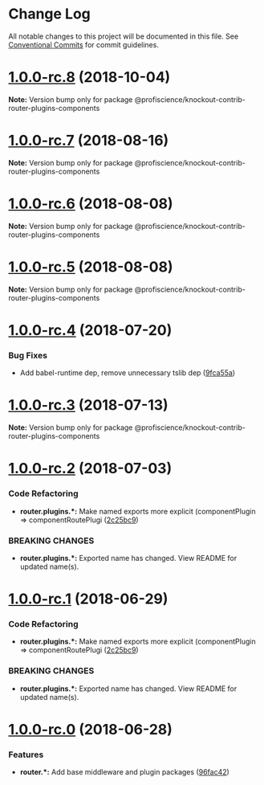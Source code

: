 # Change Log

All notable changes to this project will be documented in this file.
See [Conventional Commits](https://conventionalcommits.org) for commit guidelines.

<a name="1.0.0-rc.8"></a>

# [1.0.0-rc.8](https://github.com/Profiscience/knockout-contrib/compare/@profiscience/knockout-contrib-router-plugins-components@1.0.0-rc.7...@profiscience/knockout-contrib-router-plugins-components@1.0.0-rc.8) (2018-10-04)

**Note:** Version bump only for package @profiscience/knockout-contrib-router-plugins-components

<a name="1.0.0-rc.7"></a>

# [1.0.0-rc.7](https://github.com/Profiscience/knockout-contrib/compare/@profiscience/knockout-contrib-router-plugins-components@1.0.0-rc.6...@profiscience/knockout-contrib-router-plugins-components@1.0.0-rc.7) (2018-08-16)

**Note:** Version bump only for package @profiscience/knockout-contrib-router-plugins-components

<a name="1.0.0-rc.6"></a>

# [1.0.0-rc.6](https://github.com/Profiscience/knockout-contrib/compare/@profiscience/knockout-contrib-router-plugins-components@1.0.0-rc.5...@profiscience/knockout-contrib-router-plugins-components@1.0.0-rc.6) (2018-08-08)

**Note:** Version bump only for package @profiscience/knockout-contrib-router-plugins-components

<a name="1.0.0-rc.5"></a>

# [1.0.0-rc.5](https://github.com/Profiscience/knockout-contrib/compare/@profiscience/knockout-contrib-router-plugins-components@1.0.0-rc.4...@profiscience/knockout-contrib-router-plugins-components@1.0.0-rc.5) (2018-08-08)

**Note:** Version bump only for package @profiscience/knockout-contrib-router-plugins-components

<a name="1.0.0-rc.4"></a>

# [1.0.0-rc.4](https://github.com/Profiscience/knockout-contrib/compare/@profiscience/knockout-contrib-router-plugins-components@1.0.0-rc.3...@profiscience/knockout-contrib-router-plugins-components@1.0.0-rc.4) (2018-07-20)

### Bug Fixes

- Add babel-runtime dep, remove unnecessary tslib dep ([9fca55a](https://github.com/Profiscience/knockout-contrib/commit/9fca55a))

<a name="1.0.0-rc.3"></a>

# [1.0.0-rc.3](https://github.com/Profiscience/knockout-contrib/compare/@profiscience/knockout-contrib-router-plugins-components@1.0.0-rc.2...@profiscience/knockout-contrib-router-plugins-components@1.0.0-rc.3) (2018-07-13)

**Note:** Version bump only for package @profiscience/knockout-contrib-router-plugins-components

<a name="1.0.0-rc.2"></a>

# [1.0.0-rc.2](https://github.com/Profiscience/knockout-contrib/compare/@profiscience/knockout-contrib-router-plugins-components@1.0.0-rc.0...@profiscience/knockout-contrib-router-plugins-components@1.0.0-rc.2) (2018-07-03)

### Code Refactoring

- **router.plugins.\*:** Make named exports more explicit (componentPlugin => componentRoutePlugi ([2c25bc9](https://github.com/Profiscience/knockout-contrib/commit/2c25bc9))

### BREAKING CHANGES

- **router.plugins.\*:** Exported name has changed. View README for updated name(s).

<a name="1.0.0-rc.1"></a>

# [1.0.0-rc.1](https://github.com/Profiscience/knockout-contrib/compare/@profiscience/knockout-contrib-router-plugins-components@1.0.0-rc.0...@profiscience/knockout-contrib-router-plugins-components@1.0.0-rc.1) (2018-06-29)

### Code Refactoring

- **router.plugins.\*:** Make named exports more explicit (componentPlugin => componentRoutePlugi ([2c25bc9](https://github.com/Profiscience/knockout-contrib/commit/2c25bc9))

### BREAKING CHANGES

- **router.plugins.\*:** Exported name has changed. View README for updated name(s).

<a name="1.0.0-rc.0"></a>

# [1.0.0-rc.0](https://github.com/Profiscience/knockout-contrib/compare/@profiscience/knockout-contrib-router-plugins-components@1.0.0-alpha.10...@profiscience/knockout-contrib-router-plugins-components@1.0.0-rc.0) (2018-06-28)

### Features

- **router.\*:** Add base middleware and plugin packages ([96fac42](https://github.com/Profiscience/knockout-contrib/commit/96fac42))
